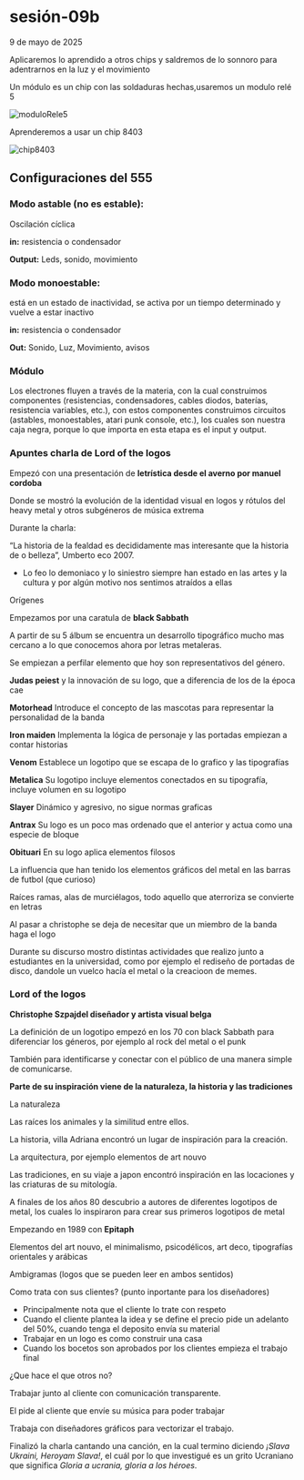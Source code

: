 # sesión-09b

9 de mayo de 2025

Aplicaremos lo aprendido a otros chips y saldremos de lo sonnoro para adentrarnos en la luz y el movimiento

Un módulo es un chip con las soldaduras hechas,usaremos un modulo relé 5

![moduloRele5]( https://github.com/AlanisMria/dis8644-2025-1/blob/main/27-AlanisMria/sesion-09b/archivos/moduloRele5.jpg)

Aprenderemos a usar un chip 8403

![chip8403](https://github.com/AlanisMria/dis8644-2025-1/blob/main/27-AlanisMria/sesion-09b/archivos/chip8403.jpg)

## Configuraciones del 555

### **Modo astable (no es estable):**

Oscilación cíclica

**in:** resistencia o condensador

**Output:** Leds, sonido, movimiento

### **Modo monoestable:**

está en un estado de inactividad, se activa por un tiempo determinado y vuelve a estar inactivo

**in:** resistencia o condensador

**Out:** Sonido, Luz, Movimiento, avisos

### Módulo

Los electrones fluyen a través de la materia, con la cual construimos componentes (resistencias, condensadores, cables diodos, baterías, resistencia variables, etc.), con estos componentes construimos circuitos (astables, monoestables, atari punk console, etc.), los cuales son nuestra caja negra, porque lo que importa en esta etapa es el input y output.

### Apuntes charla de Lord of the logos

Empezó con una presentación de **letrística desde el averno por manuel cordoba**

Donde se mostró la evolución de la identidad visual en logos y rótulos del heavy metal y otros subgéneros de música extrema

Durante la charla:

“La historia de la fealdad es decididamente mas interesante que la historia de o belleza”, Umberto eco 2007.

- Lo feo lo demoniaco y lo siniestro siempre han estado en las artes y la cultura y por algún motivo nos sentimos atraídos a ellas

Orígenes

 Empezamos por una caratula de **black Sabbath**

A partir de su 5 álbum se encuentra un desarrollo tipográfico mucho mas cercano a lo que conocemos ahora por letras metaleras.

Se empiezan a perfilar elemento que hoy son representativos del género.


**Judas peiest** y la innovación de su logo, que a diferencia de los de la época cae

**Motorhead**
Introduce el concepto de las mascotas para representar la personalidad de la banda 

**Iron maiden**
Implementa la lógica de personaje y las portadas empiezan a contar historias 

**Venom**
Establece un logotipo que se escapa de lo grafico y las tipografías 

**Metalica**
Su logotipo incluye elementos conectados en su tipografía, incluye volumen en su logotipo 

**Slayer**
Dinámico y agresivo, no sigue normas graficas 

**Antrax**
Su logo es un poco mas ordenado que el anterior y actua como una especie de bloque 

**Obituari**
En su logo aplica elementos filosos

La influencia que han tenido los elementos gráficos del metal en las barras de futbol (que curioso)

Raíces ramas, alas de murciélagos, todo aquello que aterroriza se convierte en letras

 Al pasar a christophe se deja de necesitar que un miembro de la banda haga el logo

Durante su discurso mostro distintas actividades que realizo junto a estudiantes en la universidad, como por ejemplo el rediseño de portadas de disco, dandole un vuelco hacía el metal o la creacioon de memes.

 

### Lord of the logos

**Christophe Szpajdel diseñador y artista visual belga**

La definición de un logotipo empezó en los 70 con black Sabbath para diferenciar los géneros, por ejemplo al rock del metal o el punk

También para identificarse y conectar con el público de una manera simple de comunicarse.

**Parte de su inspiración viene de la naturaleza, la historia y las tradiciones**

La naturaleza 

Las raíces los animales y la similitud entre ellos.

La historia, villa Adriana encontró un lugar de inspiración para la creación.

La arquitectura, por ejemplo elementos de art nouvo 

Las tradiciones, en su viaje a japon encontró inspiración en las locaciones y las criaturas de su mitología.

A finales de los años 80 descubrio a autores de diferentes logotipos de metal, los cuales lo inspiraron para crear sus primeros logotipos de metal

Empezando en 1989 con **Epitaph**

Elementos del art nouvo, el minimalismo, psicodélicos, art deco, tipografías orientales y arábicas


Ambigramas (logos que se pueden leer en ambos sentidos)


Como trata con sus clientes? (punto inportante para los diseñadores)

- Principalmente nota que el cliente lo trate con respeto
- Cuando el cliente plantea la idea y se define el precio pide un adelanto del 50%, cuando tenga el deposito envía su material
- Trabajar en un logo es como construir una casa
- Cuando los bocetos son aprobados por los clientes empieza el trabajo final

¿Que hace el que otros no?

Trabajar junto al cliente con comunicación transparente.

El pide al cliente que envíe su música para poder trabajar

Trabaja con diseñadores gráficos para vectorizar  el  trabajo.

Finalizó la charla cantando una canción, en la cual termino diciendo *¡Slava Ukraini, Heroyam Slava!*, el cuál por lo que investigué es un grito Ucraniano que significa *Gloria a ucrania, gloria a los héroes*.

